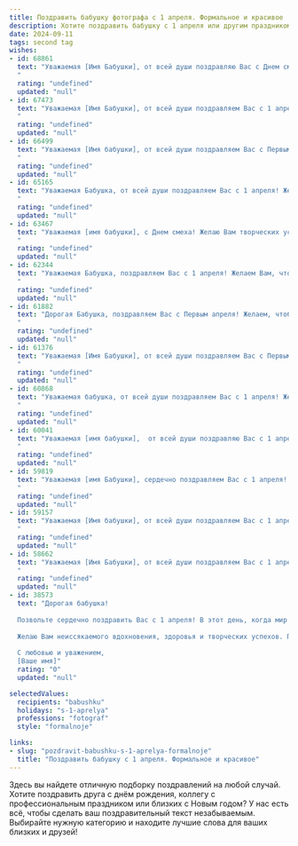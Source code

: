 ```yaml
---
title: Поздравить бабушку фотографа с 1 апреля. Формальное и красивое
description: Хотите поздравить бабушку с 1 апреля или другим праздником? Наш ИИ создаст незабываемое поздравление, а вы обязательно выделитесь среди других.  
date: 2024-09-11
tags: second tag
wishes:
- id: 68861
  text: "Уважаемая [Имя Бабушки], от всей души поздравляю Вас с Днем смеха! Желаю, чтобы Ваша жизнь всегда была полна радости, вдохновения и прекрасных кадров, которые Вы так мастерски умеете ловить объективом. Пусть каждый день дарит Вам новые идеи для творчества и незабываемые моменты!
  "
  rating: "undefined"
  updated: "null"
- id: 67473
  text: "Уважаемая [Имя Бабушки], от всей души поздравляем Вас с 1 апреля! Желаем Вам ярких впечатлений, новых творческих идей и, конечно же, отличных кадров, которые будут радовать Вас и Ваших близких. Пусть ваша жизненная история будет полна красочных моментов, которые Вы так мастерски умеете запечатлеть своим объективом.
  "
  rating: "undefined"
  updated: "null"
- id: 66499
  text: "Уважаемая [Имя бабушки], от всей души поздравляем Вас с Первым апреля! Желаем Вам неиссякаемого творческого вдохновения, ярких кадров, которые всегда будут радовать Вас и Ваших близких. Пусть каждая фотография, сделанная Вами, будет настоящим шедевром, воспевающим красоту жизни!
  "
  rating: "undefined"
  updated: "null"
- id: 65165
  text: "Уважаемая Бабушка, от всей души поздравляем Вас с 1 апреля! Желаем, чтобы Ваша жизнь была полна ярких моментов, как фотографии, которые Вы создаете. Пусть каждый день будет по-своему прекрасным и вдохновляющим!
  "
  rating: "undefined"
  updated: "null"
- id: 63467
  text: "Уважаемая [имя бабушки], с Днем смеха! Желаю Вам творческих успехов и вдохновения в Вашем замечательном деле - фотографии! Пусть жизнь Ваша будет полна ярких моментов, которые Вы сможете запечатлеть на пленку и сохранить на долгие годы!
  "
  rating: "undefined"
  updated: "null"
- id: 62344
  text: "Уважаемая Бабушка, поздравляем Вас с 1 апреля! Желаем Вам, чтобы каждый день был полон ярких моментов, как кадр из Вашего любимого фотоальбома. Пусть жизнь будет полна красок, как ваши лучшие фотографии!
  "
  rating: "undefined"
  updated: "null"
- id: 61882
  text: "Дорогая Бабушка, поздравляем Вас с Первым апреля! Желаем, чтобы в этот день Вам улыбалась удача, а фотоальбомы пополнялись яркими и счастливыми снимками. Пусть Ваша творческая энергия как фотограф не иссякнет, а Ваши работы продолжат радовать всех вокруг!
  "
  rating: "undefined"
  updated: "null"
- id: 61376
  text: "Уважаемая [Имя Бабушки], от всей души поздравляем Вас с Первым апреля! Желаем Вам, чтобы этот день был полон ярких красок, запечатленных Вашим талантливым объективом, и принес много радости и вдохновения в Вашу жизнь. Пусть Ваша творческая энергия никогда не иссякнет, а фотографии продолжают радовать Вас и всех, кто их видит!
  "
  rating: "undefined"
  updated: "null"
- id: 60868
  text: "Уважаемая бабушка, от всей души поздравляем Вас с 1 апреля! Желаем Вам творческого вдохновения, ярких кадров и незабываемых моментов, которые Вы будете запечатлевать своей камерой. Пусть в Вашей жизни всегда будет место для прекрасного!
  "
  rating: "undefined"
  updated: "null"
- id: 60041
  text: "Уважаемая [имя бабушки],  от всей души поздравляю Вас с 1 апреля! Желаю Вам, чтобы в этот день Вас окружали только приятные шутки и улыбки. Пусть Ваша работа фотографа приносит Вам радость и вдохновение, а на Вашем жизненном пути всегда будет место для ярких и запоминающихся кадров.  Будьте здоровы, счастливы и полны сил!
  "
  rating: "undefined"
  updated: "null"
- id: 59819
  text: "Уважаемая [имя Бабушки], сердечно поздравляем Вас с 1 апреля! Желаем Вам творческих успехов в Вашей профессии фотографа, ярких и запоминающихся кадров, а также  радости, тепла и улыбок в этот день.
  "
  rating: "undefined"
  updated: "null"
- id: 59157
  text: "Уважаемая [Имя бабушки], от всей души поздравляем Вас с 1 апреля!  Желаем Вам оставаться такой же активной и творческой, как всегда, пусть Ваша камера запечатлеет множество прекрасных моментов в жизни, а Ваше сердце всегда будет переполнено радостью и любовью!
  "
  rating: "undefined"
  updated: "null"
- id: 58662
  text: "Уважаемая [Имя Бабушки], от всей души поздравляем Вас с 1 апреля! Желаем Вам творческих успехов и незабываемых моментов в Вашей работе фотографа. Пусть каждый кадр будет шедевром, а улыбки на фотографиях - искренними и яркими!
  "
  rating: "undefined"
  updated: "null"
- id: 38573
  text: "Дорогая бабушка!
  
  Позвольте сердечно поздравить Вас с 1 апреля! В этот день, когда мир наполняется шутками и улыбками, хочется отметить Вашу удивительную способность запечатлевать самые яркие моменты жизни в своих фотографиях. Ваш таланть и творческий подход к делу вдохновляют нас всех и дарят радость многочисленным людям.
  
  Желаю Вам неиссякаемого вдохновения, здоровья и творческих успехов. Пусть каждый новый день приносит только положительные эмоции и яркие впечатления!
  
  С любовью и уважением,
  [Ваше имя]"
  rating: "0"
  updated: "null"

selectedValues:
  recipients: "babushku"
  holidays: "s-1-aprelya"
  professions: "fotograf"
  style: "formalnoje"

links:
- slug: "pozdravit-babushku-s-1-aprelya-formalnoje"
  title: "Поздравить бабушку с 1 апреля. Формальное и красивое"
---
```


Здесь вы найдете отличную подборку поздравлений на любой случай. 
Хотите поздравить друга с днём рождения, коллегу с профессиональным праздником или близких с Новым годом? У нас есть всё, чтобы сделать ваш поздравительный текст незабываемым. Выбирайте нужную категорию и находите лучшие слова для ваших близких и друзей!
